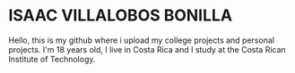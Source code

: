 # ISAAC VILLALOBOS BONILLA
Hello, this is my github where i upload my college projects and personal projects.
I'm 18 years old, I live in Costa Rica and I study at the Costa Rican Institute of Technology.
